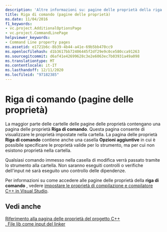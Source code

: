 ```yaml
---
description: 'Altre informazioni su: pagine delle proprietà della riga di comando'
title: Riga di comando (pagine delle proprietà)
ms.date: 11/04/2016
f1_keywords:
- vc.project.AdditionalOptionsPage
- vc.project.CommandLinePage
helpviewer_keywords:
- Command Line property pages
ms.assetid: e1721b6c-8b39-4b44-a41e-69b5bb470cc9
ms.openlocfilehash: d1b3617bb72406445f2df29e9c0ce580cca91263
ms.sourcegitcommit: d6af41e42699628c3e2e6063ec7b03931a49a098
ms.translationtype: MT
ms.contentlocale: it-IT
ms.lasthandoff: 12/11/2020
ms.locfileid: "97182385"
---
```

# <a name="command-line-property-pages"></a>Riga di comando (pagine delle proprietà)

La maggior parte delle cartelle delle pagine delle proprietà contengano una pagina delle proprietà **Riga di comando**. Questa pagina consente di visualizzare le proprietà impostate nella cartella. La pagina delle proprietà **Riga di comando** contiene anche una casella **Opzioni aggiuntive** in cui è possibile specificare le proprietà valide per lo strumento, ma per cui non esistono proprietà nella cartella.

Qualsiasi comando immesso nella casella di modifica verrà passato tramite lo strumento alla cartella. Non saranno eseguiti controlli o verifiche dell'input né sarà eseguito uno controllo delle dipendenze.

Per informazioni su come accedere alle pagine delle proprietà della **riga di comando** , vedere [impostare le proprietà di compilazione e compilatore C++ in Visual Studio](../working-with-project-properties.md).

## <a name="see-also"></a>Vedi anche

[Riferimento alla pagina delle proprietà del progetto C++](property-pages-visual-cpp.md)<br>
[. File lib come input del linker](dot-lib-files-as-linker-input.md)
